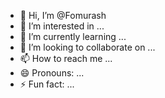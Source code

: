 - 👋 Hi, I’m @Fomurash
- 👀 I’m interested in ...
- 🌱 I’m currently learning ...
- 💞️ I’m looking to collaborate on ...
- 📫 How to reach me ...
- 😄 Pronouns: ...
- ⚡ Fun fact: ...

<!---
Fomurash/Fomurash is a ✨ special ✨ repository because its `README.md` (this file) appears on your GitHub profile.
You can click the Preview link to take a look at your changes.
--->
